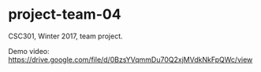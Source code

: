 # project-team-04
CSC301, Winter 2017, team project.

Demo video: https://drive.google.com/file/d/0BzsYVqmmDu70Q2xjMVdkNkFpQWc/view

